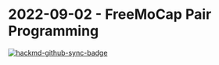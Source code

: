 # 2022-09-02 -  FreeMoCap Pair Programming 

[![hackmd-github-sync-badge](https://hackmd.io/OoHK-ZoRTXS27lC_xS2JVw/badge)](https://hackmd.io/OoHK-ZoRTXS27lC_xS2JVw)
